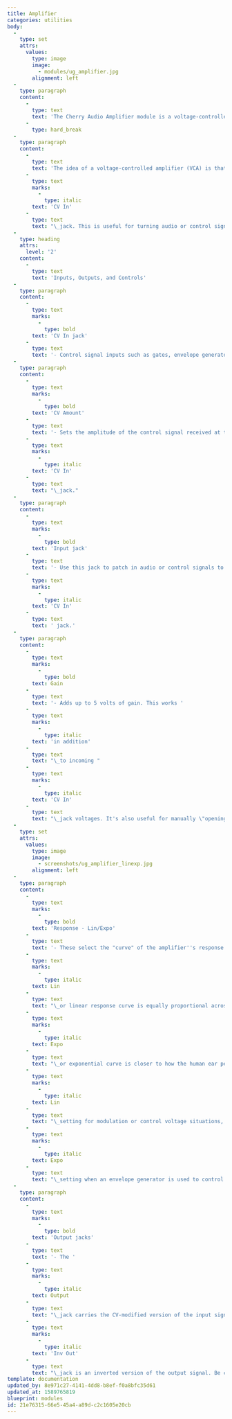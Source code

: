 ```yaml
---
title: Amplifier
categories: utilities
body:
  -
    type: set
    attrs:
      values:
        type: image
        image:
          - modules/ug_amplifier.jpg
        alignment: left
  -
    type: paragraph
    content:
      -
        type: text
        text: 'The Cherry Audio Amplifier module is a voltage-controlled amplifier, usable with audio or control signals. It''s operation is relatively simple, but it remains one of the most important modules in the synthesis "tool box."'
      -
        type: hard_break
  -
    type: paragraph
    content:
      -
        type: text
        text: 'The idea of a voltage-controlled amplifier (VCA) is that an audio or control signal is patched to its input, then its amplitude can be externally controlled via the '
      -
        type: text
        marks:
          -
            type: italic
        text: 'CV In'
      -
        type: text
        text: "\_jack. This is useful for turning audio or control signals on or off, applying envelope volume curves to sounds, regulating the amount of modulation signals applied to audio signals, and more. Think of it as a voltage-controlled gate, with a variable amount of gate opening."
  -
    type: heading
    attrs:
      level: '2'
    content:
      -
        type: text
        text: 'Inputs, Outputs, and Controls'
  -
    type: paragraph
    content:
      -
        type: text
        marks:
          -
            type: bold
        text: 'CV In jack'
      -
        type: text
        text: '- Control signal inputs such as gates, envelope generators, and mod sources (such as low-frequency oscillators) are patched in here. The most common control signal would be an envelope generator (for shaping the amplitude curve of notes), but any control signal can be patched here, including gates, LFO''s, sequencers, noise generators, sample and holds, etc.\ The voltage level applied corresponds to the input signal''s amplitude, with 0V = no signal passed and 5V = full amplitude passed.'
  -
    type: paragraph
    content:
      -
        type: text
        marks:
          -
            type: bold
        text: 'CV Amount'
      -
        type: text
        text: '- Sets the amplitude of the control signal received at the '
      -
        type: text
        marks:
          -
            type: italic
        text: 'CV In'
      -
        type: text
        text: "\_jack."
  -
    type: paragraph
    content:
      -
        type: text
        marks:
          -
            type: bold
        text: 'Input jack'
      -
        type: text
        text: '- Use this jack to patch in audio or control signals to be affected by the '
      -
        type: text
        marks:
          -
            type: italic
        text: 'CV In'
      -
        type: text
        text: ' jack.'
  -
    type: paragraph
    content:
      -
        type: text
        marks:
          -
            type: bold
        text: Gain
      -
        type: text
        text: '- Adds up to 5 volts of gain. This works '
      -
        type: text
        marks:
          -
            type: italic
        text: 'in addition'
      -
        type: text
        text: "\_to incoming "
      -
        type: text
        marks:
          -
            type: italic
        text: 'CV In'
      -
        type: text
        text: "\_jack voltages. It's also useful for manually \"opening\" the amplifier."
  -
    type: set
    attrs:
      values:
        type: image
        image:
          - screenshots/ug_amplifier_linexp.jpg
        alignment: left
  -
    type: paragraph
    content:
      -
        type: text
        marks:
          -
            type: bold
        text: 'Response - Lin/Expo'
      -
        type: text
        text: '- These select the "curve" of the amplifier''s response as the input CV rises from 0 to 5V. '
      -
        type: text
        marks:
          -
            type: italic
        text: Lin
      -
        type: text
        text: "\_or linear response curve is equally proportional across the voltage input range, where as an "
      -
        type: text
        marks:
          -
            type: italic
        text: Expo
      -
        type: text
        text: "\_or exponential curve is closer to how the human ear perceives volume. With that in mind, you'll likely want to use the "
      -
        type: text
        marks:
          -
            type: italic
        text: Lin
      -
        type: text
        text: "\_setting for modulation or control voltage situations, and use the "
      -
        type: text
        marks:
          -
            type: italic
        text: Expo
      -
        type: text
        text: "\_setting when an envelope generator is used to control an audio signal with the amplifier. Or just use whatever sounds best, we won't tell."
  -
    type: paragraph
    content:
      -
        type: text
        marks:
          -
            type: bold
        text: 'Output jacks'
      -
        type: text
        text: '- The '
      -
        type: text
        marks:
          -
            type: italic
        text: Output
      -
        type: text
        text: "\_jack carries the CV-modified version of the input signal. The "
      -
        type: text
        marks:
          -
            type: italic
        text: 'Inv Out'
      -
        type: text
        text: "\_jack is an inverted version of the output signal. Be careful not to use both at the same level, because they can cancel the output entirely."
template: documentation
updated_by: 8e971c27-4141-4dd8-b8ef-f0a8bfc35d61
updated_at: 1589765819
blueprint: modules
id: 21e76315-66e5-45a4-a89d-c2c1605e20cb
---
```

